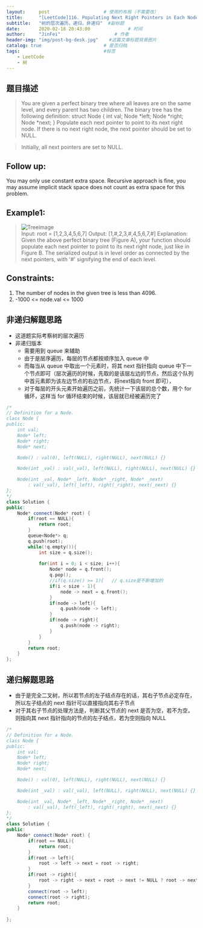 ```yaml
---
layout:     post                    # 使用的布局（不需要改） 
title:      "[LeetCode]116. Populating Next Right Pointers in Each Node"               # 标题  
subtitle:   "树的层次遍历，递归，非递归"  #副标题 
date:       2020-02-18 20:43:00              # 时间 
author:     "JinFei"                    # 作者 
header-img: "img/post-bg-desk.jpg"    #这篇文章标题背景图片 
catalog: true                       # 是否归档 
tags:                               #标签     
    - LeetCode
    - 树
---
```


## 题目描述
> You are given a perfect binary tree where all leaves are on the same level, and every parent has two children. The binary tree has the following definition:
> struct Node {
     int val;
     Node *left;
     Node *right;
     Node *next;
    }
> Populate each next pointer to point to its next right node. If there is no next right node, the next pointer should be set to NULL.

> Initially, all next pointers are set to NULL.

## Follow up:

You may only use constant extra space.
Recursive approach is fine, you may assume implicit stack space does not count as extra space for this problem.

## Example1:
 
> ![Treeimage](https://assets.leetcode.com/uploads/2019/02/14/116_sample.png)      
> Input: root = [1,2,3,4,5,6,7]
Output: [1,#,2,3,#,4,5,6,7,#]
Explanation: Given the above perfect binary tree (Figure A), your function should populate each next pointer to point to its next right node, just like in Figure B. The serialized output is in level order as connected by the next pointers, with '#' signifying the end of each level.

## Constraints:

1. The number of nodes in the given tree is less than 4096.
2. -1000 <= node.val <= 1000

## 非递归解题思路

- 这道题实际考察树的层次遍历
- 非递归版本
  - 需要用到 queue 来辅助
  - 由于是层序遍历，每层的节点都按顺序加入 queue 中
  - 而每当从 queue 中取出一个元素时，将其 next 指针指向 queue 中下一个节点即可（层次遍历的时候，先取的是该层左边的节点，然后这个队列中首元素即为该左边节点的右边节点，将next指向 front 即可），
  - 对于每层的开头元素开始遍历之前，先统计一下该层的总个数，用个 for 循环，这样当 for 循环结束的时候，该层就已经被遍历完了

```C++
/*
// Definition for a Node.
class Node {
public:
    int val;
    Node* left;
    Node* right;
    Node* next;

    Node() : val(0), left(NULL), right(NULL), next(NULL) {}

    Node(int _val) : val(_val), left(NULL), right(NULL), next(NULL) {}

    Node(int _val, Node* _left, Node* _right, Node* _next)
        : val(_val), left(_left), right(_right), next(_next) {}
};
*/
class Solution {
public:
    Node* connect(Node* root) {
        if(root == NULL){
            return root;
        }
        queue<Node*> q;
        q.push(root);
        while(!q.empty()){
            int size = q.size();
            
            for(int i = 0; i < size; i++){
                Node* node = q.front();
                q.pop();
                //if(q.size() >= 1){   // q.size是不断增加的
                if(i < size - 1){
                    node -> next = q.front();
                }
                if(node -> left){
                    q.push(node -> left);
                }
                if(node -> right){
                    q.push(node -> right);
                }
            }
        }
        return root;
    }
};
```
## 递归解题思路
- 由于是完全二叉树，所以若节点的左子结点存在的话，其右子节点必定存在，所以左子结点的 next 指针可以直接指向其右子节点
- 对于其右子节点的处理方法是，判断其父节点的 next 是否为空，若不为空，则指向其 next 指针指向的节点的左子结点，若为空则指向 NULL

```C++
/*
// Definition for a Node.
class Node {
public:
    int val;
    Node* left;
    Node* right;
    Node* next;

    Node() : val(0), left(NULL), right(NULL), next(NULL) {}

    Node(int _val) : val(_val), left(NULL), right(NULL), next(NULL) {}

    Node(int _val, Node* _left, Node* _right, Node* _next)
        : val(_val), left(_left), right(_right), next(_next) {}
};
*/
class Solution {
public:
    Node* connect(Node* root) {
        if(root == NULL){
            return root;
        }
        if(root -> left){
            root -> left -> next = root -> right;
        }
        if(root -> right){
            root -> right -> next = root -> next != NULL ? root -> next -> left : NULL;
        }
        connect(root -> left);
        connect(root -> right);
        return root;
    }
    
};
```